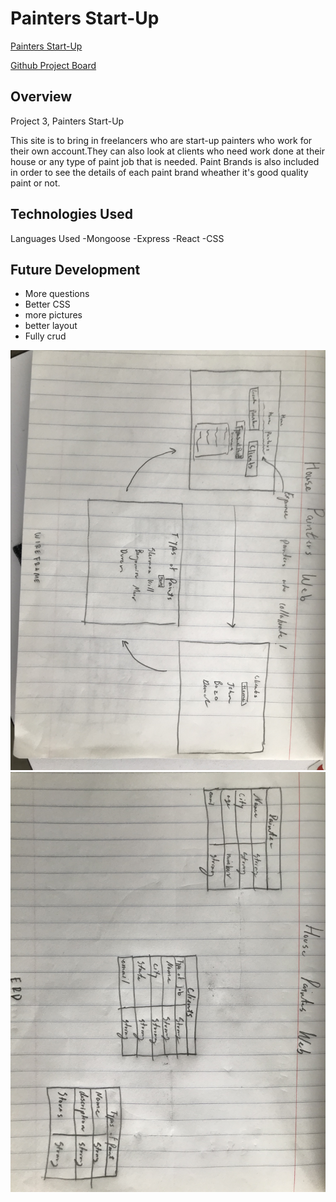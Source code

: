 # Painters Start-Up


[Painters Start-Up]("https://el-don-elver.herokuapp.com/painters")


[Github Project Board]("https://git.generalassemb.ly/drodriguez28/project-3.git")



## Overview

Project 3, Painters Start-Up

This site is to bring in freelancers who are start-up painters who work for their own account.They can also look at clients who need work done at their house or any type of paint job that is needed. Paint Brands is also included in order to see the details of each paint brand wheather it's good quality paint or not.


## Technologies Used
Languages Used
 -Mongoose 
 -Express 
 -React
 -CSS

 ## Future Development 

 - More questions 
- Better CSS 
- more pictures 
- better layout
- Fully crud

![wire](/wireframe.jpg)
![erd](/erd.jpg)
